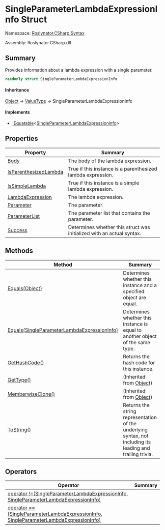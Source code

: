 # SingleParameterLambdaExpressionInfo Struct

Namespace: [Roslynator.CSharp.Syntax](../README.md)

Assembly: Roslynator\.CSharp\.dll

## Summary

Provides information about a lambda expression with a single parameter\.

```csharp
readonly struct SingleParameterLambdaExpressionInfo
```

#### Inheritance

[Object](https://docs.microsoft.com/en-us/dotnet/api/system.object) &#x2192; [ValueType](https://docs.microsoft.com/en-us/dotnet/api/system.valuetype) &#x2192; SingleParameterLambdaExpressionInfo

#### Implements

* [IEquatable](https://docs.microsoft.com/en-us/dotnet/api/system.iequatable-1)\<[SingleParameterLambdaExpressionInfo](./README.md)>

## Properties

| Property | Summary |
| -------- | ------- |
| [Body](Body/README.md) | The body of the lambda expression\. |
| [IsParenthesizedLambda](IsParenthesizedLambda/README.md) | True if this instance is a parenthesized lambda expression\. |
| [IsSimpleLambda](IsSimpleLambda/README.md) | True if this instance is a simple lambda expression\. |
| [LambdaExpression](LambdaExpression/README.md) | The lambda expression\. |
| [Parameter](Parameter/README.md) | The parameter\. |
| [ParameterList](ParameterList/README.md) | The parameter list that contains the parameter\. |
| [Success](Success/README.md) | Determines whether this struct was initialized with an actual syntax\. |

## Methods

| Method | Summary |
| ------ | ------- |
| [Equals(Object)](Equals/README.md) | Determines whether this instance and a specified object are equal\. |
| [Equals(SingleParameterLambdaExpressionInfo)](Equals/README.md) | Determines whether this instance is equal to another object of the same type\. |
| [GetHashCode()](GetHashCode/README.md) | Returns the hash code for this instance\. |
| [GetType()](https://docs.microsoft.com/en-us/dotnet/api/system.object.gettype) |  \(Inherited from [Object](https://docs.microsoft.com/en-us/dotnet/api/system.object)\) |
| [MemberwiseClone()](https://docs.microsoft.com/en-us/dotnet/api/system.object.memberwiseclone) |  \(Inherited from [Object](https://docs.microsoft.com/en-us/dotnet/api/system.object)\) |
| [ToString()](ToString/README.md) | Returns the string representation of the underlying syntax, not including its leading and trailing trivia\. |

## Operators

| Operator | Summary |
| -------- | ------- |
| [operator !=(SingleParameterLambdaExpressionInfo, SingleParameterLambdaExpressionInfo)](op_Inequality/README.md) | |
| [operator ==(SingleParameterLambdaExpressionInfo, SingleParameterLambdaExpressionInfo)](op_Equality/README.md) | |

